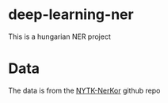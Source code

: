 # deep-learning-ner
This is a hungarian NER project

# Data 
The data is from the [NYTK-NerKor](https://github.com/nytud/NYTK-NerKor) github repo